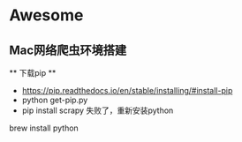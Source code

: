 # Awesome

## Mac网络爬虫环境搭建
** 下载pip **
- https://pip.readthedocs.io/en/stable/installing/#install-pip
- python get-pip.py
- pip install scrapy
失败了，重新安装python

brew install python